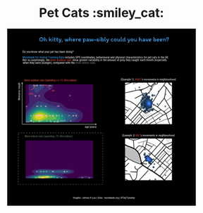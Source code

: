 <h1 align="center"> Pet Cats :smiley_cat: </h1>
  
<p align="center">
  <img src="tt20230130wk5_cats.png?raw=true" width="85%">
</p>

